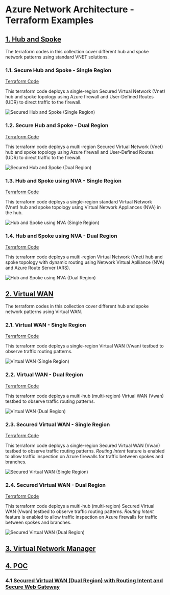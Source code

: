 
# Azure Network Architecture - Terraform Examples <!-- omit from toc -->

## [1. Hub and Spoke](./1-hub-and-spoke)

The terraform codes in this collection cover different hub and spoke network patterns using standard VNET solutions.

### 1.1. Secure Hub and Spoke - Single Region
[Terraform Code](./1-hub-and-spoke/1-hub-spoke-azfw-single-region/)

This terraform code deploys a single-region Secured Virtual Network (Vnet) hub and spoke topology using Azure firewall and User-Defined Routes (UDR) to direct traffic to the firewall.

![Secured Hub and Spoke (Single Region)](./images/scenarios/1-1-hub-spoke-azfw-single-region.png)

### 1.2. Secure Hub and Spoke - Dual Region
[Terraform Code](./1-hub-and-spoke/2-hub-spoke-azfw-dual-region/)

This terraform code deploys a multi-region Secured Virtual Network (Vnet) hub and spoke topology using Azure firewall and User-Defined Routes (UDR) to direct traffic to the firewall.

![Secured Hub and Spoke (Dual Region)](./images/scenarios/1-2-hub-spoke-azfw-dual-region.png)

### 1.3. Hub and Spoke using NVA - Single Region
[Terraform Code](./1-hub-and-spoke/3-hub-spoke-nva-single-region/)

This terraform code deploys a single-region standard Virtual Network (Vnet) hub and spoke topology using Virtual Network Appliances (NVA) in the hub.

![Hub and Spoke using NVA (Single Region)](./images/scenarios/1-3-hub-spoke-nva-single-region.png)

### 1.4. Hub and Spoke using NVA - Dual Region
[Terraform Code](./1-hub-and-spoke/4-hub-spoke-nva-dual-region/)

This terraform code deploys a multi-region Virtual Network (Vnet) hub and spoke topology with dynamic routing using Network Virtual Aplliance (NVA) and Azure Route Server (ARS).

![Hub and Spoke using NVA (Dual Region)](./images/scenarios/1-4-hub-spoke-nva-dual-region.png)


## [2. Virtual WAN](./2-virtual-wan/)

The terraform codes in this collection cover different hub and spoke network patterns using Virtual WAN.

### 2.1. Virtual WAN - Single Region
[Terraform Code](./2-virtual-wan/1-vwan-single-region/)

This terraform code deploys a single-region Virtual WAN (Vwan) testbed to observe traffic routing patterns.

![Virtual WAN (Single Region)](./images/scenarios/2-1-vwan-single-region.png)

### 2.2. Virtual WAN - Dual Region
[Terraform Code](./2-virtual-wan/2-vwan-dual-region/)

This terraform code deploys a multi-hub (multi-region) Virtual WAN (Vwan) testbed to observe traffic routing patterns.

![Virtual WAN (Dual Region)](./images/scenarios/2-2-vwan-dual-region.png)

### 2.3. Secured Virtual WAN - Single Region
[Terraform Code](./2-virtual-wan/3-vwan-sec-single-region/)

This terraform code deploys a single-region Secured Virtual WAN (Vwan) testbed to observe traffic routing patterns. *Routing Intent* feature is enabled to allow traffic inspection on Azure firewalls for traffic between spokes and branches.

![Secured Virtual WAN (Single Region)](./images/scenarios/2-3-vwan-sec-single-region.png)

### 2.4. Secured Virtual WAN - Dual Region
[Terraform Code](./2-virtual-wan/4-vwan-sec-dual-region/)

This terraform code deploys a multi-hub (multi-region) Secured Virtual WAN (Vwan) testbed to observe traffic routing patterns. *Routing Intent* feature is enabled to allow traffic inspection on Azure firewalls for traffic between spokes and branches.

![Secured Virtual WAN (Dual Region)](./images/scenarios/2-4-vwan-sec-dual-region.png)

## [3. Virtual Network Manager](./3-virtual-network-manager/)


## [4. POC](./4-poc/)
### 4.1 [Secured Virtual WAN (Dual Region) with Routing Intent and Secure Web Gateway](./4-poc/1-vwan-sec-dual-region-ri-swg/)
